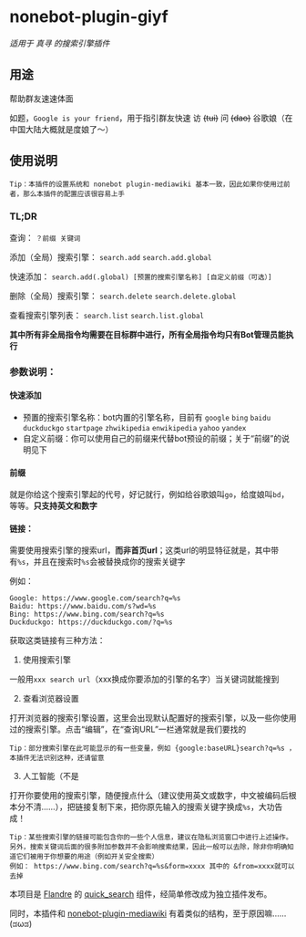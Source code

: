 # nonebot-plugin-giyf

_适用于 真寻 的搜索引擎插件_

## 用途

帮助群友速速体面

如题，`Google is your friend`，用于指引群友快速 访 ~~(tui)~~ 问 ~~(dao)~~ 谷歌娘（在中国大陆大概就是度娘了～）

## 使用说明
```plaintext
Tip：本插件的设置系统和 nonebot plugin-mediawiki 基本一致，因此如果你使用过前者，那么本插件的配置应该很容易上手
```
### TL;DR

查询： `？前缀 关键词`

添加（全局）搜索引擎： `search.add` `search.add.global`

快速添加： `search.add(.global) [预置的搜索引擎名称] [自定义前缀（可选）]`

删除（全局）搜索引擎： `search.delete` `search.delete.global`

查看搜索引擎列表： `search.list` `search.list.global`

**其中所有非全局指令均需要在目标群中进行，所有全局指令均只有Bot管理员能执行**

### 参数说明：

#### 快速添加
* 预置的搜索引擎名称：bot内置的引擎名称，目前有 `google` `bing` `baidu` `duckduckgo` `startpage` `zhwikipedia` `enwikipedia` `yahoo` `yandex`
* 自定义前缀：你可以使用自己的前缀来代替bot预设的前缀；关于“前缀”的说明见下

#### 前缀
就是你给这个搜索引擎起的代号，好记就行，例如给谷歌娘叫`go`，给度娘叫`bd`，等等。**只支持英文和数字**

#### 链接：
需要使用搜索引擎的搜索url，**而非首页url**；这类url的明显特征就是，其中带有`%s`，并且在搜索时`%s`会被替换成你的搜索关键字

例如：
```plaintext
Google: https://www.google.com/search?q=%s
Baidu: https://www.baidu.com/s?wd=%s
Bing: https://www.bing.com/search?q=%s
Duckduckgo: https://duckduckgo.com/?q=%s
```

获取这类链接有三种方法：

1. 使用搜索引擎

一般用`xxx search url`（xxx换成你要添加的引擎的名字）当关键词就能搜到


2. 查看浏览器设置

打开浏览器的搜索引擎设置，这里会出现默认配置好的搜索引擎，以及一些你使用过的搜索引擎。点击“编辑”，在“查询URL”一栏通常就是我们要找的

```plaintext
Tip：部分搜索引擎在此可能显示的有一些变量，例如 {google:baseURL}search?q=%s ，本插件无法识别这种，还请留意
```

3. 人工智能（不是

打开你要使用的搜索引擎，随便搜点什么（建议使用英文或数字，中文被编码后根本分不清……），把链接复制下来，把你原先输入的搜索关键字换成`%s`，大功告成！

```plaintext
Tip：某些搜索引擎的链接可能包含你的一些个人信息，建议在隐私浏览窗口中进行上述操作。
另外，搜索关键词后面的很多附加参数并不会影响搜索结果，因此一般可以去除，除非你明确知道它们被用于你想要的用途（例如开关安全搜索）
例如： https://www.bing.com/search?q=%s&form=xxxx 其中的 &from=xxxx就可以去掉 
```


本项目是 [Flandre](https://github.com/KoishiMoe/Flandre) 的
[quick_search](https://github.com/KoishiMoe/Flandre/tree/main/src/plugins/quick_search) 组件，经简单修改成为独立插件发布。

同时，本插件和 [nonebot-plugin-mediawiki](https://github.com/KoishiMoe/nonebot-plugin-mediawiki) 有着类似的结构，至于原因嘛……(ಡωಡ)

